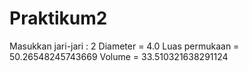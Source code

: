 # Praktikum2
Masukkan jari-jari : 
2
Diameter = 4.0
Luas permukaan = 50.26548245743669
Volume = 33.510321638291124
